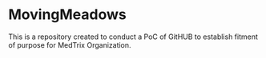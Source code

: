 # MovingMeadows
This is a repository created to conduct a PoC of GitHUB to establish fitment of purpose for MedTrix Organization. 
